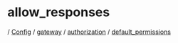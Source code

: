 # allow_responses

/ [Config](../../../..) / [gateway](../../..) / [authorization](../..) / [default_permissions](..) 

